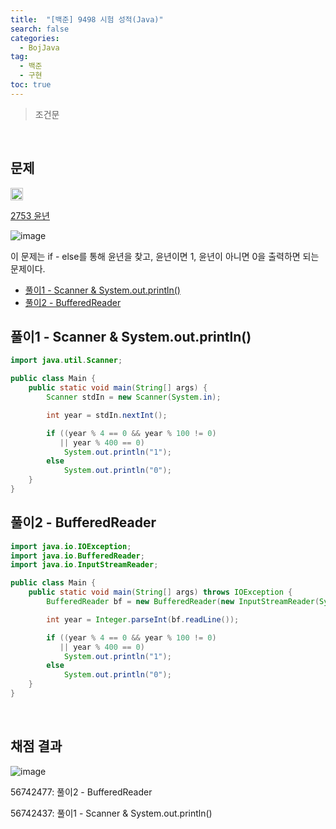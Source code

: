 ```yaml
---
title:  "[백준] 9498 시험 성적(Java)"
search: false
categories: 
  - BojJava
tag:
  - 백준
  - 구현
toc: true
---
```


> 조건문

<br>

## 문제
<img src="https://static.solved.ac/tier_small/1.svg" width="20px"/>

[2753 윤년](https://www.acmicpc.net/problem/2753)

![image](https://user-images.githubusercontent.com/87406514/222452697-b6fa7888-a5e3-4cc3-a496-88d685bea0e5.png)

이 문제는 if - else를 통해 윤년을 찾고, 윤년이면 1, 윤년이 아니면 0을 출력하면 되는 문제이다.

- [풀이1 - Scanner & System.out.println()](#풀이1---scanner--systemoutprintln)
- [풀이2 - BufferedReader](#풀이2---bufferedreader)


## 풀이1 - Scanner & System.out.println()
```java
import java.util.Scanner;

public class Main {
    public static void main(String[] args) {
        Scanner stdIn = new Scanner(System.in);

        int year = stdIn.nextInt();

        if ((year % 4 == 0 && year % 100 != 0)
           || year % 400 == 0) 
            System.out.println("1");
        else
            System.out.println("0");
    }
}
```

## 풀이2 - BufferedReader

```java
import java.io.IOException;
import java.io.BufferedReader;
import java.io.InputStreamReader;

public class Main {
    public static void main(String[] args) throws IOException {
        BufferedReader bf = new BufferedReader(new InputStreamReader(System.in));

        int year = Integer.parseInt(bf.readLine());

        if ((year % 4 == 0 && year % 100 != 0)
           || year % 400 == 0) 
            System.out.println("1");
        else
            System.out.println("0");
    }
}
```

<br>

## 채점 결과
![image](https://user-images.githubusercontent.com/87406514/222454306-0f06f44a-c864-4dac-83e4-d7d5e8804bd0.png)

56742477: 풀이2 - BufferedReader

56742437: 풀이1 - Scanner & System.out.println()

